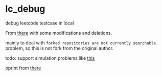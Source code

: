 # lc_debug
debug leetcode testcase in local

From [there](https://github.com/luckystone60/leetcode-helper)
with some modifications and deletions.

mainly to deal with ```forked repositories are not currently searchable. ``` problem, so this is not fork from the original author.

todo: support simulation problems like [this](https://leetcode.com/problems/dinner-plate-stacks/)

pprint from [there](https://louisdx.github.io/cxx-prettyprint/)
